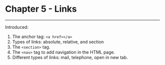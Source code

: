 # Chapter 5 - Links
---

Introduced:
1. The anchor tag: `<a href></a>`
2. Types of links: absolute, relative, and section
3. The `<section>` tag.
4. The `<nav>` tag to add navigation in the HTML page.
5. Different types of links: mail, telephone, open in new tab.